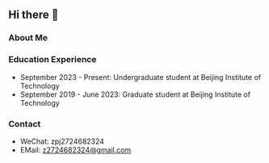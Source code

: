 ## Hi there 👋

### About Me

### Education Experience

- September 2023 - Present: Undergraduate student at Beijing Institute of Technology
- September 2019 - June 2023: Graduate student at Beijing Institute of Technology

### Contact
- WeChat: zpj2724682324
- EMail: z2724682324@gmail.com

<!--
**ZPJ-LEFT/ZPJ-LEFT** is a ✨ _special_ ✨ repository because its `README.md` (this file) appears on your GitHub profile.

Here are some ideas to get you started:

- 🔭 I’m currently working on ...
- 🌱 I’m currently learning ...
- 👯 I’m looking to collaborate on ...
- 🤔 I’m looking for help with ...
- 💬 Ask me about ...
- 📫 How to reach me: ...
- 😄 Pronouns: ...
- ⚡ Fun fact: ...
-->
